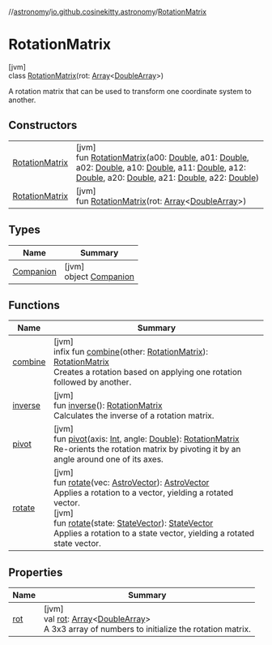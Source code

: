 //[astronomy](../../../index.md)/[io.github.cosinekitty.astronomy](../index.md)/[RotationMatrix](index.md)

# RotationMatrix

[jvm]\
class [RotationMatrix](index.md)(rot: [Array](https://kotlinlang.org/api/latest/jvm/stdlib/kotlin/-array/index.html)&lt;[DoubleArray](https://kotlinlang.org/api/latest/jvm/stdlib/kotlin/-double-array/index.html)&gt;)

A rotation matrix that can be used to transform one coordinate system to another.

## Constructors

| | |
|---|---|
| [RotationMatrix](-rotation-matrix.md) | [jvm]<br>fun [RotationMatrix](-rotation-matrix.md)(a00: [Double](https://kotlinlang.org/api/latest/jvm/stdlib/kotlin/-double/index.html), a01: [Double](https://kotlinlang.org/api/latest/jvm/stdlib/kotlin/-double/index.html), a02: [Double](https://kotlinlang.org/api/latest/jvm/stdlib/kotlin/-double/index.html), a10: [Double](https://kotlinlang.org/api/latest/jvm/stdlib/kotlin/-double/index.html), a11: [Double](https://kotlinlang.org/api/latest/jvm/stdlib/kotlin/-double/index.html), a12: [Double](https://kotlinlang.org/api/latest/jvm/stdlib/kotlin/-double/index.html), a20: [Double](https://kotlinlang.org/api/latest/jvm/stdlib/kotlin/-double/index.html), a21: [Double](https://kotlinlang.org/api/latest/jvm/stdlib/kotlin/-double/index.html), a22: [Double](https://kotlinlang.org/api/latest/jvm/stdlib/kotlin/-double/index.html)) |
| [RotationMatrix](-rotation-matrix.md) | [jvm]<br>fun [RotationMatrix](-rotation-matrix.md)(rot: [Array](https://kotlinlang.org/api/latest/jvm/stdlib/kotlin/-array/index.html)&lt;[DoubleArray](https://kotlinlang.org/api/latest/jvm/stdlib/kotlin/-double-array/index.html)&gt;) |

## Types

| Name | Summary |
|---|---|
| [Companion](-companion/index.md) | [jvm]<br>object [Companion](-companion/index.md) |

## Functions

| Name | Summary |
|---|---|
| [combine](combine.md) | [jvm]<br>infix fun [combine](combine.md)(other: [RotationMatrix](index.md)): [RotationMatrix](index.md)<br>Creates a rotation based on applying one rotation followed by another. |
| [inverse](inverse.md) | [jvm]<br>fun [inverse](inverse.md)(): [RotationMatrix](index.md)<br>Calculates the inverse of a rotation matrix. |
| [pivot](pivot.md) | [jvm]<br>fun [pivot](pivot.md)(axis: [Int](https://kotlinlang.org/api/latest/jvm/stdlib/kotlin/-int/index.html), angle: [Double](https://kotlinlang.org/api/latest/jvm/stdlib/kotlin/-double/index.html)): [RotationMatrix](index.md)<br>Re-orients the rotation matrix by pivoting it by an angle around one of its axes. |
| [rotate](rotate.md) | [jvm]<br>fun [rotate](rotate.md)(vec: [AstroVector](../-astro-vector/index.md)): [AstroVector](../-astro-vector/index.md)<br>Applies a rotation to a vector, yielding a rotated vector.<br>[jvm]<br>fun [rotate](rotate.md)(state: [StateVector](../-state-vector/index.md)): [StateVector](../-state-vector/index.md)<br>Applies a rotation to a state vector, yielding a rotated state vector. |

## Properties

| Name | Summary |
|---|---|
| [rot](rot.md) | [jvm]<br>val [rot](rot.md): [Array](https://kotlinlang.org/api/latest/jvm/stdlib/kotlin/-array/index.html)&lt;[DoubleArray](https://kotlinlang.org/api/latest/jvm/stdlib/kotlin/-double-array/index.html)&gt;<br>A 3x3 array of numbers to initialize the rotation matrix. |
